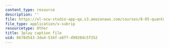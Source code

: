 ```yaml
---
content_type: resource
description: ''
file: https://ol-ocw-studio-app-qa.s3.amazonaws.com/courses/8-05-quantum-physics-ii-fall-2013/8678d5433da4534fa8ffd9020dc5f352_eZzBK3oy-08.vtt
file_type: application/x-subrip
resourcetype: Other
title: 3play caption file
uid: 8678d543-3da4-534f-a8ff-d9020dc5f352
---
```


